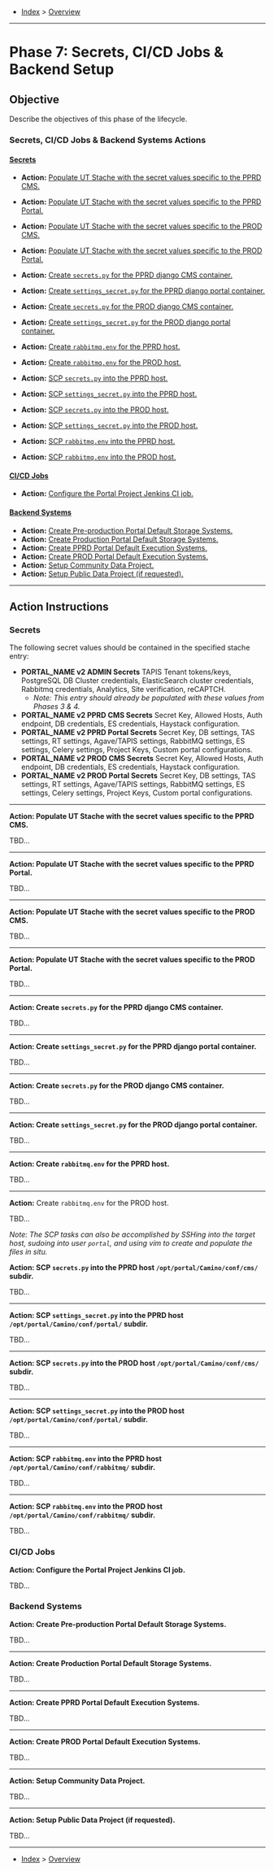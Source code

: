 - [Index](../index.md) > [Overview](overview.md)

---

# Phase 7: Secrets, CI/CD Jobs & Backend Setup

## Objective

Describe the objectives of this phase of the lifecycle.

<a id="actions"></a>

### Secrets, CI/CD Jobs & Backend Systems Actions

#### [Secrets](#secrets)

- **Action:** [Populate UT Stache with the secret values specific to the PPRD CMS.](#action1)
- **Action:** [Populate UT Stache with the secret values specific to the PPRD Portal.](#action2)
- **Action:** [Populate UT Stache with the secret values specific to the PROD CMS.](#action3)
- **Action:** [Populate UT Stache with the secret values specific to the PROD Portal.](#action4)

- **Action:** [Create `secrets.py` for the PPRD django CMS container.](#action5)
- **Action:** [Create `settings_secret.py` for the PPRD django portal container.](#action6)
- **Action:** [Create `secrets.py` for the PROD django CMS container.](#action7)
- **Action:** [Create `settings_secret.py` for the PROD django portal container.](#action8)
- **Action:** [Create `rabbitmq.env` for the PPRD host.](#action9)
- **Action:** [Create `rabbitmq.env` for the PROD host.](#action10)

- **Action:** [SCP `secrets.py` into the PPRD host.](#action11)
- **Action:** [SCP `settings_secret.py` into the PPRD host.](#action12)
- **Action:** [SCP `secrets.py`  into the PROD host.](#action13)
- **Action:** [SCP `settings_secret.py` into the PROD host.](#action14)
- **Action:** [SCP `rabbitmq.env` into the PPRD host.](#action15)
- **Action:** [SCP `rabbitmq.env` into the PROD host.](#action16)

#### [CI/CD Jobs](#cicd)

- **Action:** [Configure the Portal Project Jenkins CI job.](#action17)

#### [Backend Systems](#systems)

- **Action:** [Create Pre-production Portal Default Storage Systems.](#action18)
- **Action:** [Create Production Portal Default Storage Systems.](#action19)
- **Action:** [Create PPRD Portal Default Execution Systems.](#action20)
- **Action:** [Create PROD Portal Default Execution Systems.](#action21)
- **Action:** [Setup Community Data Project.](#action22)
- **Action:** [Setup Public Data Project (if requested).](#action23)

---

<a id="instructions"></a>

## Action Instructions

<a id="secrets"></a>

### Secrets

The following secret values should be contained in the specified stache entry:

- **PORTAL_NAME v2 ADMIN Secrets** TAPIS Tenant tokens/keys, PostgreSQL DB Cluster credentials, ElasticSearch cluster credentials, Rabbitmq credentials, Analytics, Site verification, reCAPTCH.
  - _Note: This entry should already be populated with these values from Phases 3 & 4._
- **PORTAL_NAME v2 PPRD CMS Secrets** Secret Key, Allowed Hosts, Auth endpoint, DB credentials, ES credentials, Haystack configuration.
- **PORTAL_NAME v2 PPRD Portal Secrets** Secret Key, DB settings, TAS settings, RT settings, Agave/TAPIS settings, RabbitMQ settings, ES settings, Celery settings, Project Keys, Custom portal configurations.
- **PORTAL_NAME v2 PROD CMS Secrets** Secret Key, Allowed Hosts, Auth endpoint, DB credentials, ES credentials, Haystack configuration.
- **PORTAL_NAME v2 PROD Portal Secrets** Secret Key, DB settings, TAS settings, RT settings, Agave/TAPIS settings, RabbitMQ settings, ES settings, Celery settings, Project Keys, Custom portal configurations.

---

<a id="action1"></a>

**Action: Populate UT Stache with the secret values specific to the PPRD CMS.**

TBD...

---

<a id="action2"></a>

**Action: Populate UT Stache with the secret values specific to the PPRD Portal.**

TBD...

---

<a id="action3"></a>

**Action: Populate UT Stache with the secret values specific to the PROD CMS.**

TBD...

---

<a id="action4"></a>

**Action: Populate UT Stache with the secret values specific to the PROD Portal.**

TBD...

---

<a id="action5"></a>

**Action: Create `secrets.py` for the PPRD django CMS container.**

TBD...

---

<a id="action6"></a>

**Action: Create `settings_secret.py` for the PPRD django portal container.**

TBD...

---

<a id="action7"></a>

**Action: Create `secrets.py` for the PROD django CMS container.**

TBD...

---

<a id="action8"></a>

**Action: Create `settings_secret.py` for the PROD django portal container.**

TBD...

---

<a id="action9"></a>

**Action: Create `rabbitmq.env` for the PPRD host.**

TBD...

---

<a id="action10"></a>

**Action:** Create `rabbitmq.env` for the PROD host.

TBD...

_Note: The SCP tasks can also be accomplished by SSHing into the target host, sudoing into user `portal`, and using vim to create and populate the files in situ._

<a id="action11"></a>

**Action: SCP `secrets.py` into the PPRD host `/opt/portal/Camino/conf/cms/` subdir.**

TBD...

---

<a id="action12"></a>

**Action: SCP `settings_secret.py` into the PPRD host `/opt/portal/Camino/conf/portal/` subdir.**

TBD...

---

<a id="action13"></a>

**Action: SCP `secrets.py`  into the PROD host `/opt/portal/Camino/conf/cms/` subdir.**

TBD...

---

<a id="action14"></a>

**Action: SCP `settings_secret.py` into the PROD host `/opt/portal/Camino/conf/portal/` subdir.**

TBD...

---

<a id="action15"></a>

**Action: SCP `rabbitmq.env` into the PPRD host `/opt/portal/Camino/conf/rabbitmq/` subdir.**

TBD...

---

<a id="action16"></a>

**Action: SCP `rabbitmq.env` into the PROD host `/opt/portal/Camino/conf/rabbitmq/` subdir.**

TBD...

<a id="cicd"></a>

### CI/CD Jobs

<a id="action17"></a>

**Action: Configure the Portal Project Jenkins CI job.**

TBD...

<a id="systems"></a>

### Backend Systems

<a id="action18"></a>

**Action: Create Pre-production Portal Default Storage Systems.**

TBD...

---

<a id="action19"></a>

**Action: Create Production Portal Default Storage Systems.**

TBD...

---

<a id="action20"></a>

**Action: Create PPRD Portal Default Execution Systems.**

TBD...

---

<a id="action21"></a>

**Action: Create PROD Portal Default Execution Systems.**

TBD...

---

<a id="action22"></a>

**Action: Setup Community Data Project.**

TBD...

---

<a id="action23"></a>

**Action: Setup Public Data Project (if requested).**

TBD...

---

- [Index](../index.md) > [Overview](overview.md)
